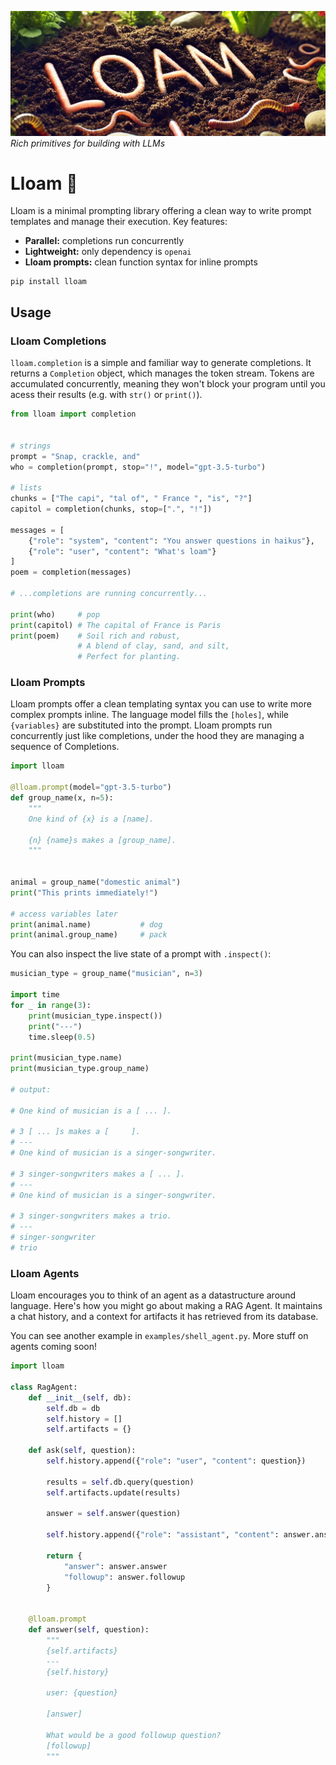 ![](assets/lloam.png)
*Rich primitives for building with LLMs*
# Lloam 🌱
Lloam is a minimal prompting library offering a clean way to write prompt templates and manage their execution. Key features:

- **Parallel:** completions run concurrently
- **Lightweight:** only dependency is `openai`
- **Lloam prompts:** clean function syntax for inline prompts


```
pip install lloam
```

## Usage
### Lloam Completions

`lloam.completion` is a simple and familiar way to generate completions. It returns a `Completion` object, which manages the token stream.  Tokens are accumulated concurrently, meaning they won't block your program until you acess their results (e.g. with `str()` or `print()`).

```python
from lloam import completion


# strings
prompt = "Snap, crackle, and"
who = completion(prompt, stop="!", model="gpt-3.5-turbo")

# lists
chunks = ["The capi", "tal of", " France ", "is", "?"]
capitol = completion(chunks, stop=[".", "!"])

messages = [
    {"role": "system", "content": "You answer questions in haikus"},
    {"role": "user", "content": "What's loam"}
]
poem = completion(messages)

# ...completions are running concurrently...

print(who)     # pop
print(capitol) # The capital of France is Paris
print(poem)    # Soil rich and robust,
               # A blend of clay, sand, and silt,
               # Perfect for planting.
```

### Lloam Prompts
Lloam prompts offer a clean templating syntax you can use to write more complex prompts inline. The language model fills the `[holes]`, while `{variables}` are substituted into the prompt. Lloam prompts run concurrently just like completions, under the hood they are managing a sequence of Completions.

```python
import lloam

@lloam.prompt(model="gpt-3.5-turbo")
def group_name(x, n=5):
    """
    One kind of {x} is a [name].

    {n} {name}s makes a [group_name].
    """


animal = group_name("domestic animal")
print("This prints immediately!")

# access variables later
print(animal.name)           # dog
print(animal.group_name)     # pack
```

You can also inspect the live state of a prompt with `.inspect()`:

```python
musician_type = group_name("musician", n=3)

import time
for _ in range(3):
    print(musician_type.inspect())
    print("---")
    time.sleep(0.5)

print(musician_type.name)
print(musician_type.group_name)

# output:

# One kind of musician is a [ ... ].

# 3 [ ... ]s makes a [     ].
# ---
# One kind of musician is a singer-songwriter.

# 3 singer-songwriters makes a [ ... ].
# ---
# One kind of musician is a singer-songwriter.

# 3 singer-songwriters makes a trio.
# ---
# singer-songwriter
# trio
```

### Lloam Agents
Lloam encourages you to think of an agent as a datastructure around language. Here's how you might go about making a RAG Agent. It maintains a chat history, and a context for artifacts it has retrieved from its database.

You can see another example in `examples/shell_agent.py`. More stuff on agents coming soon!

```python
import lloam

class RagAgent:
    def __init__(self, db):
        self.db = db
        self.history = []
        self.artifacts = {}

    def ask(self, question):
        self.history.append({"role": "user", "content": question})

        results = self.db.query(question)
        self.artifacts.update(results)

        answer = self.answer(question)

        self.history.append({"role": "assistant", "content": answer.answer})

        return {
            "answer": answer.answer
            "followup": answer.followup
        }


    @lloam.prompt
    def answer(self, question):
        """
        {self.artifacts}
        ---
        {self.history}

        user: {question}

        [answer]

        What would be a good followup question?
        [followup]
        """
```
